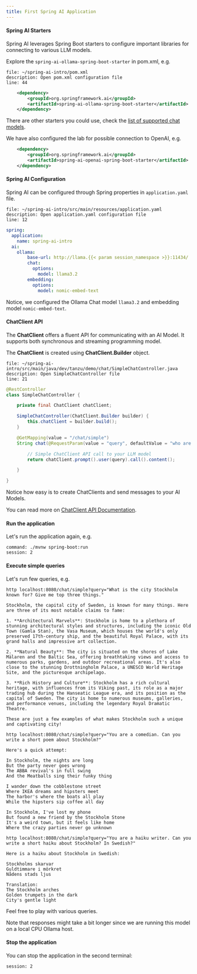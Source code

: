 ```yaml
---
title: First Spring AI Application
---
```


#### Spring AI Starters

Spring AI leverages Spring Boot starters to configure important libraries
for connecting to various LLM models. 

Explore the `spring-ai-ollama-spring-boot-starter` in pom.xml, e.g.

```editor:open-file
file: ~/spring-ai-intro/pom.xml
description: Open pom.xml configuration file
line: 44
```

```xml
	<dependency>
		<groupId>org.springframework.ai</groupId>
		<artifactId>spring-ai-ollama-spring-boot-starter</artifactId>
	</dependency>
```

There are other starters you could use, check the
[list of supported chat models](https://docs.spring.io/spring-ai/reference/api/chat/comparison.html).

We have also configured the lab for possible connection to OpenAI, e.g.

```XML
	<dependency>
		<groupId>org.springframework.ai</groupId>
		<artifactId>spring-ai-openai-spring-boot-starter</artifactId>
	</dependency>
```

#### Spring AI Configuration

Spring AI can be configured through Spring properties in `application.yaml` file.

```editor:open-file
file: ~/spring-ai-intro/src/main/resources/application.yaml
description: Open application.yaml configuration file
line: 12
```

```YAML
spring:
  application:
    name: spring-ai-intro
  ai:
    ollama:
        base-url: http://llama.{{< param session_namespace >}}:11434/
        chat:
          options:
            model: llama3.2
        embedding:
          options:
            model: nomic-embed-text
```

Notice, we configured the Ollama Chat model `llama3.2` and embedding model `nomic-embed-text`.

#### ChatClient API

The **ChatClient** offers a fluent API for communicating with an AI Model.
It supports both synchronous and streaming programming model.

The **ChatClient** is created using **ChatClient.Builder** object.

```editor:open-file
file: ~/spring-ai-intro/src/main/java/dev/tanzu/demo/chat/SimpleChatController.java
description: Open SimpleChatController file
line: 21
```

```Java
@RestController
class SimpleChatController {

    private final ChatClient chatClient;

    SimpleChatController(ChatClient.Builder builder) {
        this.chatClient = builder.build();
    }

    @GetMapping(value = "/chat/simple")
    String chat(@RequestParam(value = "query", defaultValue = "who are you") String query) {

        // Simple ChatClient API call to your LLM model
        return chatClient.prompt().user(query).call().content();

    }

}
```

Notice how easy is to create ChatClients and send messages to your AI Models.

You can read more on [ChatClient API Documentation](https://docs.spring.io/spring-ai/reference/api/chatclient.html).

#### Run the application

Let's run the application again, e.g.

```terminal:execute
command: ./mvnw spring-boot:run
session: 2
```

#### Execute simple queries

Let's run few queries, e.g.

```execute
http localhost:8080/chat/simple?query="What is the city Stockholm known for? Give me top three things." 
```

```text
Stockholm, the capital city of Sweden, is known for many things. Here are three of its most notable claims to fame:

1. **Architectural Marvels**: Stockholm is home to a plethora of stunning architectural styles and structures, including the iconic Old Town (Gamla Stan), the Vasa Museum, which houses the world's only preserved 17th-century ship, and the beautiful Royal Palace, with its grand halls and impressive art collection.

2. **Natural Beauty**: The city is situated on the shores of Lake Mälaren and the Baltic Sea, offering breathtaking views and access to numerous parks, gardens, and outdoor recreational areas. It's also close to the stunning Drottningholm Palace, a UNESCO World Heritage Site, and the picturesque archipelago.

3. **Rich History and Culture**: Stockholm has a rich cultural heritage, with influences from its Viking past, its role as a major trading hub during the Hanseatic League era, and its position as the capital of Sweden. The city is home to numerous museums, galleries, and performance venues, including the legendary Royal Dramatic Theatre.

These are just a few examples of what makes Stockholm such a unique and captivating city!
```

```execute
http localhost:8080/chat/simple?query="You are a comedian. Can you write a short poem about Stockholm?"
```

```text
Here's a quick attempt:

In Stockholm, the nights are long
But the party never goes wrong
The ABBA revival's in full swing
And the Meatballs sing their funky thing

I wander down the cobblestone street
Where IKEA dreams and hipsters meet
The harbor's where the boats all play
While the hipsters sip coffee all day

In Stockholm, I've lost my phone
But found a new friend by the Stockholm Stone
It's a weird town, but it feels like home
Where the crazy parties never go unknown
```

```execute
http localhost:8080/chat/simple?query="You are a haiku writer. Can you write a short haiku about Stockholm? In Swedish?" 
```

```text
Here is a haiku about Stockholm in Swedish:

Stockholms skarvar
Guldtimmare i mörkret
Nådens stads ljus

Translation:
The Stockholm arches
Golden trumpets in the dark
City's gentle light
```

Feel free to play with various queries. 

Note that responses might take a bit longer since we are running
this model on a local CPU Ollama host.

#### Stop the application

You can stop the application in the second terminal:

```terminal:interrupt
session: 2
```